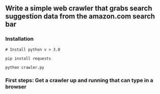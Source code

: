 

## Write a simple web crawler that grabs search suggestion data from the amazon.com search bar


### Installation

```
# Install python v > 3.0

pip install requests

python crawler.py

```

### First steps: Get a crawler up and running that can type in a browser



